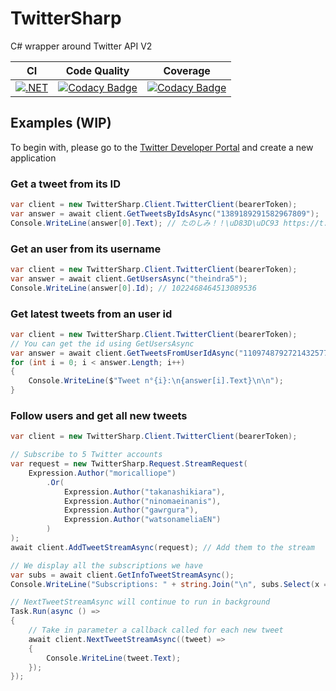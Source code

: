# TwitterSharp
C# wrapper around Twitter API V2

| CI | Code Quality | Coverage |
| -- | ------------ | -------- |
| [![.NET](https://github.com/Xwilarg/TwitterSharp/actions/workflows/ci.yml/badge.svg)](https://github.com/Xwilarg/TwitterSharp/actions/workflows/ci.yml) | [![Codacy Badge](https://app.codacy.com/project/badge/Grade/726fd5c6287644d48807fcf03a18d868)](https://www.codacy.com/gh/Xwilarg/TwitterSharp/dashboard?utm_source=github.com&amp;utm_medium=referral&amp;utm_content=Xwilarg/TwitterSharp&amp;utm_campaign=Badge_Grade) | [![Codacy Badge](https://app.codacy.com/project/badge/Coverage/726fd5c6287644d48807fcf03a18d868)](https://www.codacy.com/gh/Xwilarg/TwitterSharp/dashboard?utm_source=github.com&utm_medium=referral&utm_content=Xwilarg/TwitterSharp&utm_campaign=Badge_Coverage) |

## Examples (WIP)

To begin with, please go to the [Twitter Developer Portal](https://developer.twitter.com/) and create a new application

### Get a tweet from its ID
```cs
var client = new TwitterSharp.Client.TwitterClient(bearerToken);
var answer = await client.GetTweetsByIdsAsync("1389189291582967809");
Console.WriteLine(answer[0].Text); // たのしみ！！\uD83D\uDC93 https://t.co/DgBYVYr9lN
```

### Get an user from its username
```cs
var client = new TwitterSharp.Client.TwitterClient(bearerToken);
var answer = await client.GetUsersAsync("theindra5");
Console.WriteLine(answer[0].Id); // 1022468464513089536
```

### Get latest tweets from an user id
```cs
var client = new TwitterSharp.Client.TwitterClient(bearerToken);
// You can get the id using GetUsersAsync
var answer = await client.GetTweetsFromUserIdAsync("1109748792721432577");
for (int i = 0; i < answer.Length; i++)
{
    Console.WriteLine($"Tweet n°{i}:\n{answer[i].Text}\n\n");
}
```

### Follow users and get all new tweets
```cs
var client = new TwitterSharp.Client.TwitterClient(bearerToken);

// Subscribe to 5 Twitter accounts
var request = new TwitterSharp.Request.StreamRequest(
    Expression.Author("moricalliope")
        .Or(
            Expression.Author("takanashikiara"),
            Expression.Author("ninomaeinanis"),
            Expression.Author("gawrgura"),
            Expression.Author("watsonameliaEN")
        )
);
await client.AddTweetStreamAsync(request); // Add them to the stream

// We display all the subscriptions we have
var subs = await client.GetInfoTweetStreamAsync();
Console.WriteLine("Subscriptions: " + string.Join("\n", subs.Select(x => x.Value.ToString())));

// NextTweetStreamAsync will continue to run in background
Task.Run(async () =>
{
    // Take in parameter a callback called for each new tweet
    await client.NextTweetStreamAsync((tweet) =>
    {
        Console.WriteLine(tweet.Text);
    });
});
```